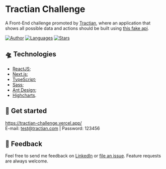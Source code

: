 # Tractian Challenge
  A Front-End challenge promoted by [Tractian](https://tractian.com/), where an application that shows all possible data and actions should be built using [this fake api](https://github.com/tractian/fake-api).


  [![Author](https://img.shields.io/badge/author-lcsdiniz-FFF)](https://www.linkedin.com/in/lcsdiniz/)
  [![Languages](https://img.shields.io/github/languages/count/lcsdiniz/tractian-challenge?color=FFF)](#)
  [![Stars](https://img.shields.io/github/stars/lcsdiniz/tractian-challenge?color=FFF)](https://github.com/lcsdiniz/tractian-challenge/stargazers)
<p align="center">

## 🛸 Technologies
- [ReactJS](https://reactjs.org/);
- [Next.js](https://nextjs.org/);
- [TypeScript](https://www.typescriptlang.org/);
- [Sass](https://sass-lang.com/);
- [Ant Design](https://ant.design/);
- [Highcharts](https://www.highcharts.com/).

## 🏁 Get started
https://tractian-challenge.vercel.app/  
E-mail: test@tractian.com  |  Password: 123456

## 📮 Feedback

Feel free to send me feedback on [LinkedIn](https://www.linkedin.com/in/lcsdiniz/) or [file an
issue](https://github.com/lcsdiniz/tractian-challenge/issues/new). Feature requests are always welcome.
